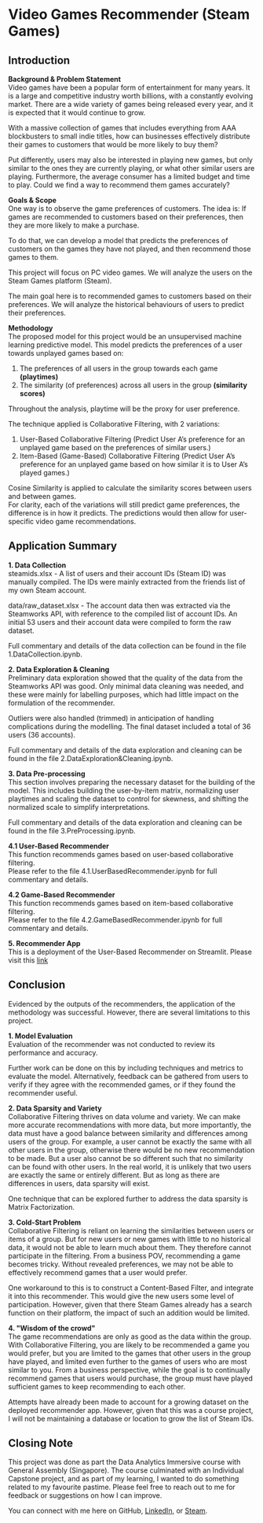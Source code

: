 # Video Games Recommender (Steam Games)
## Introduction <br>
**Background & Problem Statement** <br>
Video games have been a popular form of entertainment for many years. It is a large and competitive industry worth billions, with a constantly evolving market. There are a wide variety of games being released every year, and it is expected that it would continue to grow. <br>

With a massive collection of games that includes everything from AAA blockbusters to small indie titles, how can businesses effectively distribute their games to customers that would be more likely to buy them? <br>

Put differently, users may also be interested in playing new games, but only similar to the ones they are currently playing, or what other similar users are playing. Furthermore, the average consumer has a limited budget and time to play. Could we find a way to recommend them games accurately? <br>

**Goals & Scope** <br>
One way is to observe the game preferences of customers. The idea is: If games are recommended to customers based on their preferences, then they are more likely to make a purchase. <br>

To do that, we can develop a model that predicts the preferences of customers on the games they have not played, and then recommend those games to them.

This project will focus on PC video games. We will analyze the users on the Steam Games platform (Steam).

The main goal here is to recommended games to customers based on their preferences. We will analyze the historical behaviours of users to predict their preferences.

**Methodology** <br>
The proposed model for this project would be an unsupervised machine learning predictive model. This model predicts the preferences of a user towards unplayed games based on: <br>
1. The preferences of all users in the group towards each game **(playtimes)** <br>
2. The similarity (of preferences) across all users in the group **(similarity scores)** <br>

Throughout the analysis, playtime will be the proxy for user preference. <br>

The technique applied is Collaborative Filtering, with 2 variations: <br>
1. User-Based Collaborative Filtering (Predict User A’s preference for an unplayed game based on the preferences of similar users.) <br>
2. Item-Based (Game-Based) Collaborative Filtering (Predict User A’s preference for an unplayed game based on how similar it is to User A’s played games.) <br>

Cosine Similarity is applied to calculate the similarity scores between users and between games. <br>
For clarity, each of the variations will still predict game preferences, the difference is in how it predicts. The predictions would then allow for user-specific video game recommendations. <br>

## **Application Summary** <br>
**1. Data Collection** <br>
steamids.xlsx - A list of users and their account IDs (Steam ID) was manually compiled. The IDs were mainly extracted from the friends list of my own Steam account. <br>

data/raw_dataset.xlsx - The account data then was extracted via the Steamworks API, with reference to the compiled list of account IDs. An initial 53 users and their account data were compiled to form the raw dataset. <br>

Full commentary and details of the data collection can be found in the file 1.DataCollection.ipynb. <br>

**2. Data Exploration & Cleaning** <br>
Preliminary data exploration showed that the quality of the data from the Steamworks API was good. Only minimal data cleaning was needed, and these were mainly for labelling purposes, which had little impact on the formulation of the recommender. <br> 

Outliers were also handled (trimmed) in anticipation of handling complications during the modelling. The final dataset included a total of 36 users (36 accounts). <br>

Full commentary and details of the data exploration and cleaning can be found in the file 2.DataExploration&Cleaning.ipynb. <br>

**3. Data Pre-processing** <br>
This section involves preparing the necessary dataset for the building of the model. This includes building the user-by-item matrix, normalizing user playtimes and scaling the dataset to control for skewness, and shifting the normalized scale to simplify interpretations.

Full commentary and details of the data exploration and cleaning can be found in the file 3.PreProcessing.ipynb. <br>

**4.1 User-Based Recommender** <br>
This function recommends games based on user-based collaborative filtering. <br>
Please refer to the file 4.1.UserBasedRecommender.ipynb for full commentary and details. <br>

**4.2 Game-Based Recommender** <br>
This function recommends games based on item-based collaborative filtering. <br>
Please refer to the file 4.2.GameBasedRecommender.ipynb for full commentary and details. <br>

**5. Recommender App** <br>
This is a deployment of the User-Based Recommender on Streamlit.
Please visit this [link](https://kgtkgtkg-video-games-re-5-userbasedrecommender-streamlit-a9z9zu.streamlit.app/)

## **Conclusion** <br>
Evidenced by the outputs of the recommenders, the application of the methodology was successful. However, there are several limitations to this project. <br>

**1. Model Evaluation** <br>
Evaluation of the recommender was not conducted to review its performance and accuracy. <br>

Further work can be done on this by including techniques and metrics to evaluate the model. Alternatively, feedback can be gathered from users to verify if they agree with the recommended games, or if they found the recommender useful. <br>

**2. Data Sparsity and Variety** <br>
Collaborative Filtering thrives on data volume and variety. We can make more accurate recommendations with more data, but more importantly, the data must have a good balance between similarity and differences among users of the group. For example, a user cannot be exactly the same with all other users in the group, otherwise there would be no new recommendation to be made. But a user also cannot be so different such that no similarity can be found with other users. In the real world, it is unlikely that two users are exactly the same or entirely different. But as long as there are differences in users, data sparsity will exist. <br>

One technique that can be explored further to address the data sparsity is Matrix Factorization. <br>

**3. Cold-Start Problem** <br>
Collaborative Filtering is reliant on learning the similarities between users or items of a group. But for new users or new games with little to no historical data, it would not be able to learn much about them. They therefore cannot participate in the filtering. From a business POV, recommending a game becomes tricky. Without revealed preferences, we may not be able to effectively recommend games that a user would prefer. <br>

One workaround to this is to construct a Content-Based Filter, and integrate it into this recommender. This would give the new users some level of participation. However, given that there Steam Games already has a search function on their platform, the impact of such an addition would be limited. <br>

**4. "Wisdom of the crowd"** <br>
The game recommendations are only as good as the data within the group. With Collaborative Filtering, you are likely to be recommended a game you would prefer, but you are limited to the games that other users in the group have played, and limited even further to the games of users who are most similar to you. From a business perspective, while the goal is to continually recommend games that users would purchase, the group must have played sufficient games to keep recommending to each other. <br>

Attempts have already been made to account for a growing dataset on the deployed recommender app. However, given that this was a course project, I will not be maintaining a database or location to grow the list of Steam IDs. <br>

## **Closing Note** <br>
This project was done as part the Data Analytics Immersive course with General Assembly (Singapore). The course culminated with an Individual Capstone project, and as part of my learning, I wanted to do something related to my favourite pastime. Please feel free to reach out to me for feedback or suggestions on how I can improve. <br>

You can connect with me here on GitHub, [LinkedIn](https://www.linkedin.com/in/tankaiguan/), or [Steam](https://steamcommunity.com/profiles/76561198010430483/).
